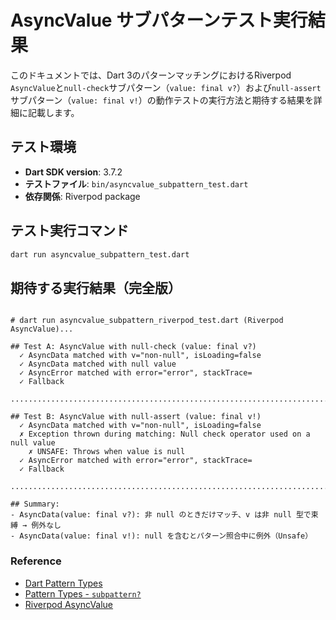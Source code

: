 # AsyncValue サブパターンテスト実行結果

このドキュメントでは、Dart 3のパターンマッチングにおけるRiverpod `AsyncValue`と`null-check`サブパターン（`value: final v?`）および`null-assert`サブパターン（`value: final v!`）の動作テストの実行方法と期待する結果を詳細に記載します。

## テスト環境

- **Dart SDK version**: 3.7.2
- **テストファイル**: `bin/asyncvalue_subpattern_test.dart`
- **依存関係**: Riverpod package

## テスト実行コマンド

```bash
dart run asyncvalue_subpattern_test.dart
```

## 期待する実行結果（完全版）

```text

# dart run asyncvalue_subpattern_riverpod_test.dart (Riverpod AsyncValue)...

## Test A: AsyncValue with null-check (value: final v?)
  ✓ AsyncData matched with v="non-null", isLoading=false
  ✓ AsyncData matched with null value
  ✓ AsyncError matched with error="error", stackTrace=
  ✓ Fallback

................................................................................

## Test B: AsyncValue with null-assert (value: final v!)
  ✓ AsyncData matched with v="non-null", isLoading=false
  ✗ Exception thrown during matching: Null check operator used on a null value
    ✗ UNSAFE: Throws when value is null
  ✓ AsyncError matched with error="error", stackTrace=
  ✓ Fallback

................................................................................

## Summary:
- AsyncData(value: final v?): 非 null のときだけマッチ、v は非 null 型で束縛 → 例外なし
- AsyncData(value: final v!): null を含むとパターン照合中に例外（Unsafe）
```

### Reference

- [Dart Pattern Types](https://dart.dev/language/pattern-types)
- [Pattern Types - `subpattern?`](https://dart.dev/language/pattern-types#null-check)
- [Riverpod AsyncValue](https://github.com/rrousselGit/riverpod/blob/riverpod-v2.6.1/packages/riverpod/lib/src/common.dart)
